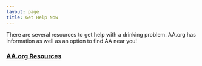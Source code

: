 ```yaml
---
layout: page
title: Get Help Now
---
```


<section>
    <p>There are several resources to get help with a drinking problem. AA.org has information as well as an option to find AA near you!
    	<a href="https://aa.org/pages/en_US/need-help-with-a-drinking-problem">
            <h3>AA.org Resources</h3>
		</a>
    </p>
</section>